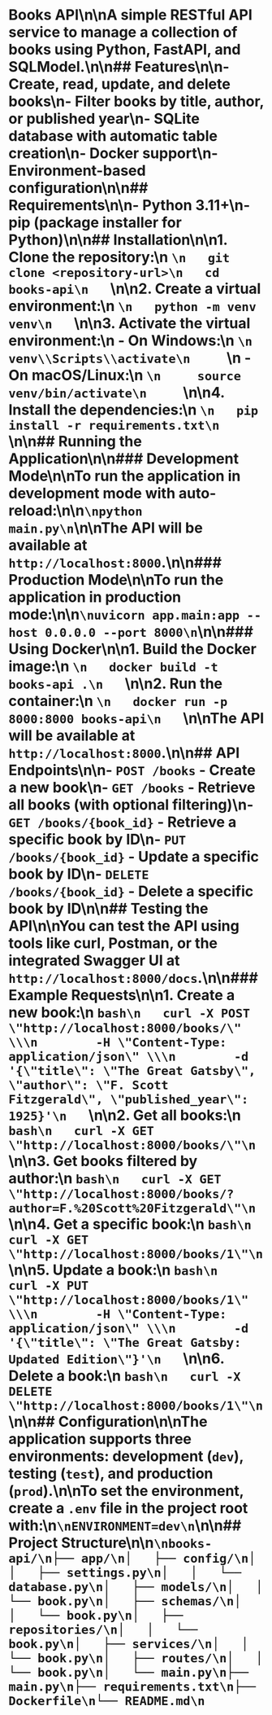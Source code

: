# Books API\n\nA simple RESTful API service to manage a collection of books using Python, FastAPI, and SQLModel.\n\n## Features\n\n- Create, read, update, and delete books\n- Filter books by title, author, or published year\n- SQLite database with automatic table creation\n- Docker support\n- Environment-based configuration\n\n## Requirements\n\n- Python 3.11+\n- pip (package installer for Python)\n\n## Installation\n\n1. Clone the repository:\n   ```\n   git clone <repository-url>\n   cd books-api\n   ```\n\n2. Create a virtual environment:\n   ```\n   python -m venv venv\n   ```\n\n3. Activate the virtual environment:\n   - On Windows:\n     ```\n     venv\\Scripts\\activate\n     ```\n   - On macOS/Linux:\n     ```\n     source venv/bin/activate\n     ```\n\n4. Install the dependencies:\n   ```\n   pip install -r requirements.txt\n   ```\n\n## Running the Application\n\n### Development Mode\n\nTo run the application in development mode with auto-reload:\n\n```\npython main.py\n```\n\nThe API will be available at `http://localhost:8000`.\n\n### Production Mode\n\nTo run the application in production mode:\n\n```\nuvicorn app.main:app --host 0.0.0.0 --port 8000\n```\n\n### Using Docker\n\n1. Build the Docker image:\n   ```\n   docker build -t books-api .\n   ```\n\n2. Run the container:\n   ```\n   docker run -p 8000:8000 books-api\n   ```\n\nThe API will be available at `http://localhost:8000`.\n\n## API Endpoints\n\n- `POST /books` - Create a new book\n- `GET /books` - Retrieve all books (with optional filtering)\n- `GET /books/{book_id}` - Retrieve a specific book by ID\n- `PUT /books/{book_id}` - Update a specific book by ID\n- `DELETE /books/{book_id}` - Delete a specific book by ID\n\n## Testing the API\n\nYou can test the API using tools like curl, Postman, or the integrated Swagger UI at `http://localhost:8000/docs`.\n\n### Example Requests\n\n1. Create a new book:\n   ```bash\n   curl -X POST \"http://localhost:8000/books/\" \\\n        -H \"Content-Type: application/json\" \\\n        -d '{\"title\": \"The Great Gatsby\", \"author\": \"F. Scott Fitzgerald\", \"published_year\": 1925}'\n   ```\n\n2. Get all books:\n   ```bash\n   curl -X GET \"http://localhost:8000/books/\"\n   ```\n\n3. Get books filtered by author:\n   ```bash\n   curl -X GET \"http://localhost:8000/books/?author=F.%20Scott%20Fitzgerald\"\n   ```\n\n4. Get a specific book:\n   ```bash\n   curl -X GET \"http://localhost:8000/books/1\"\n   ```\n\n5. Update a book:\n   ```bash\n   curl -X PUT \"http://localhost:8000/books/1\" \\\n        -H \"Content-Type: application/json\" \\\n        -d '{\"title\": \"The Great Gatsby: Updated Edition\"}'\n   ```\n\n6. Delete a book:\n   ```bash\n   curl -X DELETE \"http://localhost:8000/books/1\"\n   ```\n\n## Configuration\n\nThe application supports three environments: development (`dev`), testing (`test`), and production (`prod`).\n\nTo set the environment, create a `.env` file in the project root with:\n```\nENVIRONMENT=dev\n```\n\n## Project Structure\n\n```\nbooks-api/\n├── app/\n│   ├── config/\n│   │   ├── settings.py\n│   │   └── database.py\n│   ├── models/\n│   │   └── book.py\n│   ├── schemas/\n│   │   └── book.py\n│   ├── repositories/\n│   │   └── book.py\n│   ├── services/\n│   │   └── book.py\n│   ├── routes/\n│   │   └── book.py\n│   └── main.py\n├── main.py\n├── requirements.txt\n├── Dockerfile\n└── README.md\n```